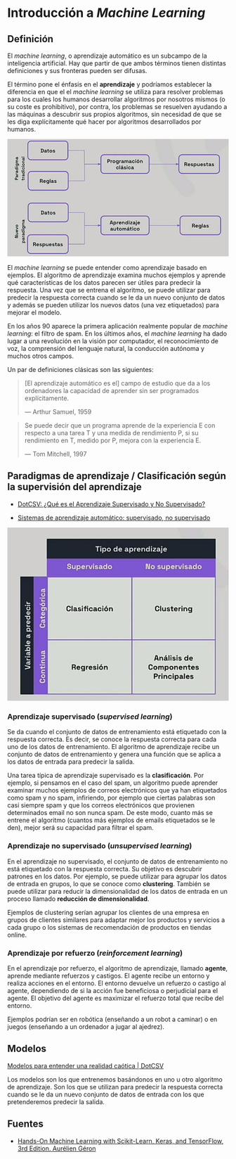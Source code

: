 # Introducción a *Machine Learning*

## Definición

El *machine learning*, o aprendizaje automático es un subcampo de la inteligencia artificial. Hay que partir de que ambos términos tienen distintas definiciones y sus fronteras pueden ser difusas.

El término pone el énfasis en el **aprendizaje** y podríamos establecer la diferencia en que el el *machine learning* se utiliza para resolver problemas para los cuales los humanos desarrollar algoritmos por nosotros mismos (o su coste es prohibitivo), por contra, los problemas se resuelven ayudando a las máquinas a descubrir sus propios algoritmos, sin necesidad de que se les diga explícitamente qué hacer por algoritmos desarrollados por humanos.

![Machine Learning](img/reglas_vs_ml.jpg)

El *machine learning* se puede entender como aprendizaje basado en ejemplos. El algoritmo de aprendizaje examina muchos ejemplos y aprende qué características de los datos parecen ser útiles para predecir la respuesta. Una vez que se entrena el algoritmo, se puede utilizar para predecir la respuesta correcta cuando se le da un nuevo conjunto de datos y además se pueden utilizar los nuevos datos (una vez etiquetados) para mejorar el modelo.

En los años 90 aparece la primera aplicación realmente popular de *machine learning*: el filtro de spam. En los últimos años, el *machine learning* ha dado lugar a una revolución en la visión por computador, el reconocimiento de voz, la comprensión del lenguaje natural, la conducción autónoma y muchos otros campos.

Un par de definiciones clásicas son las siguientes:

> [El aprendizaje automático es el] campo de estudio que da a los ordenadores la capacidad de aprender sin ser programados explícitamente.
>
> — Arthur Samuel, 1959

> Se puede decir que un programa aprende de la experiencia E con respecto a una tarea T y una medida de rendimiento P, si su rendimiento en T, medido por P, mejora con la experiencia E.
>
> — Tom Mitchell, 1997

<!-- TODO: Dependencia e interacción con Big Data -->

## Paradigmas de aprendizaje / Clasificación según la supervisión del aprendizaje

- [DotCSV: ¿Qué es el Aprendizaje Supervisado y No Supervisado?](https://www.youtube.com/watch?v=oT3arRRB2Cw)

- [Sistemas de aprendizaje automático: supervisado, no supervisado](https://openwebinars.net/academia/aprende/fundamentos-inteligencia-artificial/21829/#)

![Paradigmas de aprendizaje](img/tipos-ml-clasico.jpg)

### Aprendizaje supervisado (*supervised learning*)

Se da cuando el conjunto de datos de entrenamiento está etiquetado con la respuesta correcta. Es decir, se conoce la respuesta correcta para cada uno de los datos de entrenamiento. El algoritmo de aprendizaje recibe un conjunto de datos de entrenamiento y genera una función que se aplica a los datos de entrada para predecir la salida.

Una tarea típica de aprendizaje supervisado es la **clasificación**. Por ejemplo, si pensamos en el caso del spam, un algoritmo puede aprender examinar muchos ejemplos de correos electrónicos que ya han etiquetados como spam y no spam, infiriendo, por ejemplo que ciertas palabras son casi siempre spam y que los correos electrónicos que provienen determinados email no son nunca spam. De este modo, cuanto más se entrene el algoritmo (cuantos más ejemplos de emails etiquetados se le den), mejor será su capacidad para filtrar el spam.

### Aprendizaje no supervisado (*unsupervised learning*)

En el aprendizaje no supervisado, el conjunto de datos de entrenamiento no está etiquetado con la respuesta correcta. Su objetivo es descubrir patrones en los datos. Por ejemplo, se puede utilizar para agrupar los datos de entrada en grupos, lo que se conoce como **clustering**. También se puede utilizar para reducir la dimensionalidad de los datos de entrada en un proceso llamado **reducción de dimensionalidad**.

Ejemplos de clustering serían agrupar los clientes de una empresa en grupos de clientes similares para adaptar mejor los productos y servicios a cada grupo o los sistemas de recomendación de productos en tiendas online.

### Aprendizaje por refuerzo (*reinforcement learning*)

En el aprendizaje por refuerzo, el algoritmo de aprendizaje, llamado **agente**, aprende mediante refuerzos y castigos. El agente recibe un entorno y realiza acciones en el entorno. El entorno devuelve un refuerzo o castigo al agente, dependiendo de si la acción fue beneficiosa o perjudicial para el agente. El objetivo del agente es maximizar el refuerzo total que recibe del entorno.

Ejemplos podrían ser en robótica (enseñando a un robot a caminar) o en juegos (enseñando a un ordenador a jugar al ajedrez).

## Modelos

[Modelos para entender una realidad caótica | DotCSV](https://www.youtube.com/watch?v=Sb8XVheowVQ)

Los modelos son los que entrenemos basándonos en uno u otro algoritmo de aprendizaje. Son los que se utilizan para predecir la respuesta correcta cuando se le da un nuevo conjunto de datos de entrada con los que pretenderemos predecir la salida.


## Fuentes

- [Hands-On Machine Learning with Scikit-Learn, Keras, and TensorFlow, 3rd Edition. Aurélien Géron](https://www.oreilly.com/library/view/hands-on-machine-learning/9781098125967/)
